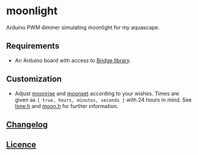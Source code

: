 # moonlight
Arduino PWM dimmer simulating moonlight for my aquascape.

## Requirements

* An Arduino board with access to [Bridge library](https://www.arduino.cc/en/Reference/YunBridgeLibrary).

## Customization

* Adjust [moonrise](src/moonlight.ino#10) and [moonset](src/moonlight.ino#17) according to your wishes. Times are given as `{ true, hours, minutes, seconds }` with 24 hours in mind. See [time.h](src/time.h) and [moon.h](src/moon.h) for further information.

## [Changelog](CHANGELOG.md)

## [Licence](LICENSE.md)
